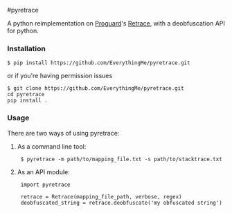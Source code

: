 #pyretrace


A python reimplementation on [Proguard][1]'s [Retrace][2], with a deobfuscation API for python.


### Installation

	$ pip install https://github.com/EverythingMe/pyretrace.git
	
or if you're having permission issues

	$ git clone https://github.com/EverythingMe/pyretrace.git
	cd pyretrace
	pip install .
	
	
### Usage

There are two ways of using pyretrace:

1. As a command line tool:
	
		$ pyretrace -m path/to/mapping_file.txt -s path/to/stacktrace.txt
	
2. As an API module:

		import pyretrace
		
		retrace = Retrace(mapping_file_path, verbose, regex)
		deobfuscated_string = retrace.deobfuscate('my obfuscated string')
	

[1]: http://proguard.sourceforge.net/
[2]: http://proguard.sourceforge.net/index.html#manual/retrace/introduction.html